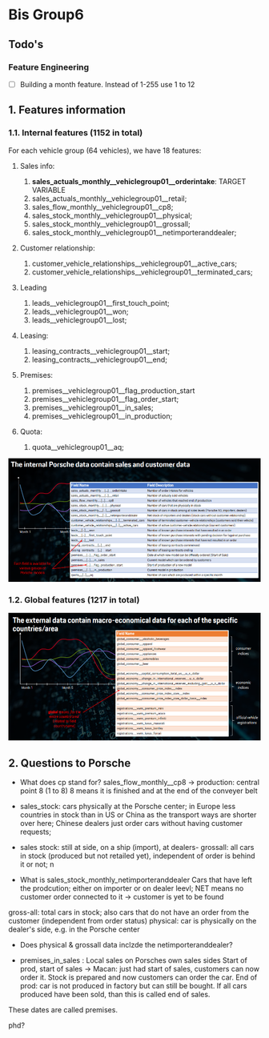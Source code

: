 # Bis Group6

## Todo's
### Feature Engineering
- [ ] Building a month feature. Instead of 1-255 use 1 to 12


## 1. Features information 
### 1.1. Internal features (1152 in total)
For each vehicle group (64 vehicles), we have 18 features:  
1. Sales info:
    1. **sales_actuals_monthly__vehiclegroup01__orderintake**: TARGET VARIABLE
    2. sales_actuals_monthly__vehiclegroup01__retail;
    3. sales_flow_monthly__vehiclegroup01__cp8;
    4. sales_stock_monthly__vehiclegroup01__physical;
    5. sales_stock_monthly__vehiclegroup01__grossall;
    6. sales_stock_monthly__vehiclegroup01__netimporteranddealer;

2. Customer relationship:
    1. customer_vehicle_relationships__vehiclegroup01__active_cars;
    2. customer_vehicle_relationships__vehiclegroup01__terminated_cars;

3. Leading
    1. leads__vehiclegroup01__first_touch_point;
    2. leads__vehiclegroup01__won;
    3. leads__vehiclegroup01__lost;

4. Leasing:
    1. leasing_contracts__vehiclegroup01__start;
    2. leasing_contracts__vehiclegroup01__end;

5. Premises:
    1. premises__vehiclegroup01__flag_production_start
    2. premises__vehiclegroup01__flag_order_start;
    3. premises__vehiclegroup01__in_sales;
    4. premises__vehiclegroup01__in_production;

6. Quota:
    1. quota__vehiclegroup01__aq;

![Internal feature image](img\internal_feature_metadata.png)


### 1.2. Global features (1217 in total)
![External feature image](img\external_feature_metadata.png)


## 2. Questions to Porsche
- What does cp stand for? sales_flow_monthly__cp8 -> production: central point 8 (1 to 8) 8 means it is finished and at the end of the conveyer belt
- sales_stock: cars physically at the Porsche center; in Europe less countries in stock than in US or China as the transport ways are shorter over here; Chinese dealers just order cars without having customer requests; 
- sales stock: still at side, on a ship (import), at dealers- grossall: all cars in stock (produced but not retailed yet), independent of order is behind it or not; n

- What is sales_stock_monthly_netimporteranddealer 
Cars that have left the prodcution; either on importer or on dealer leevl; NET means no customer order connected to it -> customer is yet to be found

gross-all: total cars in stock; also cars that do not have an order from the customer (independent from order status)
physical: car is physically on the dealer's side, e.g. in the Porsche center



- Does physical & grossall data inclzde the netimporteranddealer?

- premises_in_sales : Local sales on Porsches own sales sides
Start of prod, start of sales -> Macan: just had start of sales, customers can now order it. Stock is prepared and now customers can order the car. End of prod: car is not produced in factory but can still be bought.
If all cars produced have been sold, than this is called end of sales.

These dates are called premises.


phd? 



